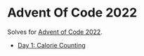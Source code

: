 # Advent Of Code 2022

Solves for [Advent of Code 2022](https://adventofcode.com/2022).

* [Day 1: Calorie Counting](day1/day1.cpp)
